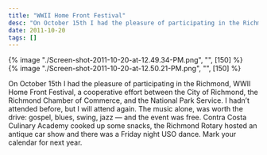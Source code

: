 ```yaml
---
title: "WWII Home Front Festival"
desc: "On October 15th I had the pleasure of participating in the Richmond, WWII Home Front Festival, a cooperative effort between the City of Richmond, the Richmond Chamber of Commerce, and the National Park Service. I hadn't attended before, but I will attend again."
date: 2011-10-20
tags: []
---
```

<div class="grid grid-cols-1 sm:grid-cols-2 gap-y-4">
  <div class="mx-auto">
    {% image "./Screen-shot-2011-10-20-at-12.49.34-PM.png", "", [150] %}
  </div>

  <div class="mx-auto">
    {% image "./Screen-shot-2011-10-20-at-12.50.21-PM.png", "", [150] %}
  </div>
</div>

On October 15th I had the pleasure of participating in the Richmond, WWII Home Front Festival, a cooperative effort between the City of Richmond, the Richmond Chamber of Commerce, and the National Park Service.  I hadn’t attended before, but I will attend again. The music alone, was worth the drive: gospel, blues, swing, jazz — and the event was free.  Contra Costa Culinary Academy cooked up some snacks, the Richmond Rotary hosted an antique car show and there was a Friday night USO dance.  Mark your calendar for next year.

